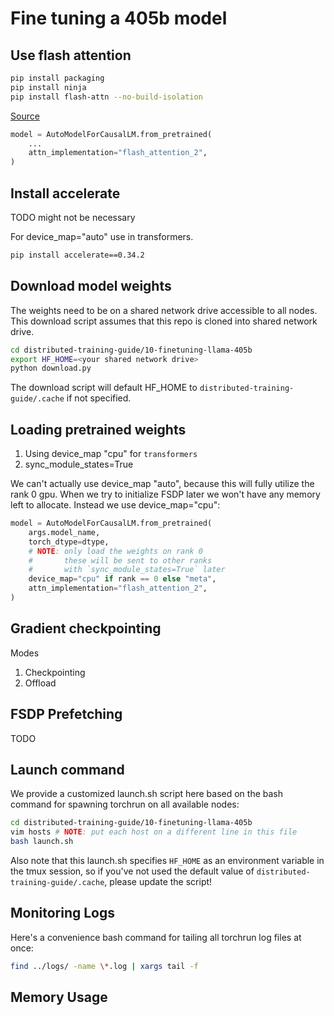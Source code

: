 # Fine tuning a 405b model

## Use flash attention

```bash
pip install packaging
pip install ninja
pip install flash-attn --no-build-isolation
```

[Source](https://github.com/Dao-AILab/flash-attention)

```python
model = AutoModelForCausalLM.from_pretrained(
    ...
    attn_implementation="flash_attention_2",
)
```

## Install accelerate

TODO might not be necessary

For device_map="auto" use in transformers.

```bash
pip install accelerate==0.34.2
```

## Download model weights

The weights need to be on a shared network drive accessible to all nodes. This download script assumes that this repo is cloned into shared network drive.

```bash
cd distributed-training-guide/10-finetuning-llama-405b
export HF_HOME=<your shared network drive>
python download.py
```

The download script will default HF_HOME to `distributed-training-guide/.cache` if not specified.

## Loading pretrained weights

1. Using device_map "cpu" for `transformers`
2. sync_module_states=True

We can't actually use device_map "auto", because this will fully utilize the rank 0 gpu. When we try to initialize FSDP later we won't have any memory left to allocate. Instead we use device_map="cpu":

```python
model = AutoModelForCausalLM.from_pretrained(
    args.model_name,
    torch_dtype=dtype,
    # NOTE: only load the weights on rank 0
    #       these will be sent to other ranks
    #       with `sync_module_states=True` later
    device_map="cpu" if rank == 0 else "meta",
    attn_implementation="flash_attention_2",
)
```

## Gradient checkpointing

Modes
1. Checkpointing
2. Offload

## FSDP Prefetching

TODO

## Launch command

We provide a customized launch.sh script here based on the bash command for spawning torchrun on all available nodes:

```bash
cd distributed-training-guide/10-finetuning-llama-405b
vim hosts # NOTE: put each host on a different line in this file
bash launch.sh
```

Also note that this launch.sh specifies `HF_HOME` as an environment variable in the tmux session, so if you've not used the default value of `distributed-training-guide/.cache`, please update the script!

## Monitoring Logs

Here's a convenience bash command for tailing all torchrun log files at once:

```bash
find ../logs/ -name \*.log | xargs tail -f
```

## Memory Usage

